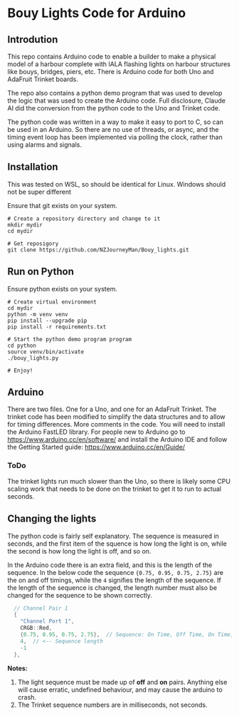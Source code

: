 # Bouy Lights Code for Arduino

## Introdution

This repo contains Arduino code to enable a builder to make a physical model of a harbour complete with IALA flashing lights on harbour structures like bouys, bridges, piers, etc. There is Arduino code for both Uno and AdaFruit Trinket boards.

The repo also contains a python demo program that was used to develop the logic that was used to create the Arduino code. Full disclosure, Claude AI did the conversion from the python code to the Uno and Trinket code.

The python code was written in a way to make it easy to port to C, so can be used in an Arduino. So there are no use of threads, or async, and the timing event loop has been implemented via polling the clock, rather than using alarms and signals.

## Installation

This was tested on WSL, so should be identical for Linux. Windows should not be super different

Ensure that git exists on your system. 

```shell
# Create a repository directory and change to it
mkdir mydir
cd mydir

# Get reposigory
git clone https://github.com/NZJourneyMan/Bouy_lights.git
```

## Run on Python

Ensure python exists on your system.

```shell
# Create virtual environment
cd mydir
python -m venv venv
pip install --upgrade pip
pip install -r requirements.txt

# Start the python demo program program
cd python
source venv/bin/activate
./bouy_lights.py

# Enjoy!
```

## Arduino

There are two files. One for a Uno, and one for an AdaFruit Trinket. The trinket code has been modified to simplify the data structures and to allow for timing differences. More comments in the code. You will need to install the Arduino FastLED library. For people new to Arduino go to https://www.arduino.cc/en/software/ and install the Arduino IDE and follow the Getting Started guide: https://www.arduino.cc/en/Guide/

### ToDo

The trinket lights run much slower than the Uno, so there is likely some CPU scaling work that needs to be done on the trinket to get it to run to actual seconds.

## Changing the lights

The python code is fairly self explanatory. The sequence is measured in seconds, and the first item of the squence is how long the light is on, while the second is how long the light is off, and so on. 

In the Arduino code there is an extra field, and this is the length of the sequence. In the below code the sequence `{0.75, 0.95, 0.75, 2.75}` are the on and off timings, while the `4` signifies the length of the sequence. If the length of the sequence is changed, the length number must also be changed for the sequence to be shown correctly. 

```c
  // Channel Pair 1
  {
    "Channel Port 1",
    CRGB::Red,
    {0.75, 0.95, 0.75, 2.75},  // Sequence: On Time, Off Time, On Time, Off Time, ...
    4,  // <-- Sequence length
    -1
  },
```

**Notes:** 
1. The light sequence must be made up of **off** and **on** pairs. Anything else will cause erratic, undefined behaviour, and may cause the arduino to crash. 
1. The Trinket sequence numbers are in milliseconds, not seconds.